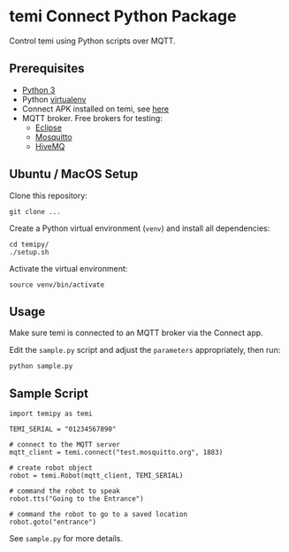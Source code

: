 # temi Connect Python Package
Control temi using Python scripts over MQTT.


## Prerequisites
* [Python 3](https://www.python.org/downloads/)
* Python [virtualenv](https://virtualenv.pypa.io/en/stable/installation.html)
* Connect APK installed on temi, see [here](https://github.com/hapi-robo/connect/tree/devel/android)
* MQTT broker. Free brokers for testing:
	* [Eclipse](http://test.mosquitto.org/)
	* [Mosquitto](http://mqtt.eclipse.org)
	* [HiveMQ](http://broker.hivemq.com)


## Ubuntu / MacOS Setup
Clone this repository:
```
git clone ...
```

Create a Python virtual environment (`venv`) and install all dependencies:
```
cd temipy/
./setup.sh
```

Activate the virtual environment:
```
source venv/bin/activate
```


## Usage
Make sure temi is connected to an MQTT broker via the Connect app.

Edit the `sample.py` script and adjust the `parameters` appropriately, then run:
```
python sample.py
```


## Sample Script
```
import temipy as temi

TEMI_SERIAL = "01234567890"

# connect to the MQTT server
mqtt_client = temi.connect("test.mosquitto.org", 1883)

# create robot object
robot = temi.Robot(mqtt_client, TEMI_SERIAL)

# command the robot to speak
robot.tts("Going to the Entrance")

# command the robot to go to a saved location
robot.goto("entrance")
```

See `sample.py` for more details.
